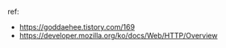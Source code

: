 




ref: 
- https://goddaehee.tistory.com/169
- https://developer.mozilla.org/ko/docs/Web/HTTP/Overview